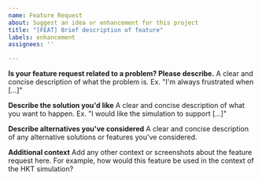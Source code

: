 ```yaml
---
name: Feature Request
about: Suggest an idea or enhancement for this project
title: "[FEAT] Brief description of feature"
labels: enhancement
assignees: ''

---
```


**Is your feature request related to a problem? Please describe.**
A clear and concise description of what the problem is. Ex. "I'm always frustrated when [...]"

**Describe the solution you'd like**
A clear and concise description of what you want to happen. Ex. "I would like the simulation to support [...]"

**Describe alternatives you've considered**
A clear and concise description of any alternative solutions or features you've considered.

**Additional context**
Add any other context or screenshots about the feature request here. For example, how would this feature be used in the context of the HKT simulation?

